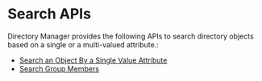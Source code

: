 # Search APIs

Directory Manager provides the following APIs to search directory objects based on a single or a
multi-valued attribute.:

- [Search an Object By a Single Value Attribute](/docs/directorymanager/11.1/directorymanager/api/search/byattribute.md)
- [Search Group Members](/docs/directorymanager/11.1/directorymanager/api/search/groupmembers.md)
